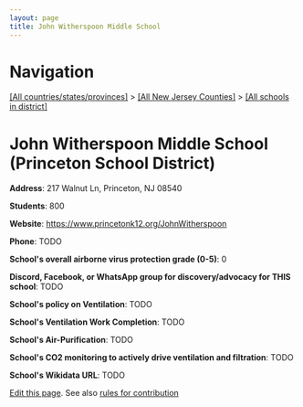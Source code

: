 ```yaml
---
layout: page
title: John Witherspoon Middle School
---
```

# Navigation

[[All countries/states/provinces]](../../../..) > [[All New Jersey Counties]](../../..) > [[All schools in district]](..)

# John Witherspoon Middle School (Princeton School District)

**Address**: 217 Walnut Ln, Princeton, NJ 08540

**Students**: 800

**Website**: <https://www.princetonk12.org/JohnWitherspoon>

**Phone**: TODO

**School's overall airborne virus protection grade (0-5)**: 0

**Discord, Facebook, or WhatsApp group for discovery/advocacy for THIS school**: TODO

**School's policy on Ventilation**: TODO

**School's Ventilation Work Completion**: TODO

**School's Air-Purification**: TODO

**School's CO2 monitoring to actively drive ventilation and filtration**: TODO

**School's Wikidata URL**: TODO


[Edit this page](https://github.com/ventilate-schools/NJ/edit/main/./Mercer/Princeton_School_District/John_Witherspoon_Middle_School.md). See also [rules for contribution](../../../contribution-rules/)